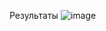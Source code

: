 Результаты
![image](https://github.com/AnnaZhuk002/AndroidUnit2/assets/112899612/4d309894-f64a-4a73-8a27-04addb2c06e1)
